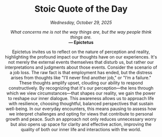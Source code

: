 <h1 align="center">Stoic Quote of the Day</h1>
<p align="center"><em><!--START_SECTION:current-date-->
Wednesday, October 29, 2025
<!--END_SECTION:current-date--></em></p>
<p align="center">
    <em><!--START_SECTION:quote-text-->
What concerns me is not the way things are, but the way people think things are.
<!--END_SECTION:quote-text--></em><br>
    <strong>— <!--START_SECTION:quote-author-->
Epictetus
<!--END_SECTION:quote-author--></strong>
</p>

<p align="center" style="max-width:600px;margin:0 auto;">
<!--START_SECTION:quote-interpretation-->
Epictetus invites us to reflect on the nature of perception and reality, highlighting the profound impact our thoughts have on our experiences. It's not merely the external events themselves that disturb us, but rather our interpretations and judgments about those events. Consider the scenario of a job loss. The raw fact is that employment has ended, but the distress arises from thoughts like "I’ll never find another job," or "I’m a failure." These thoughts amplify upset, clouding our ability to respond constructively. By recognizing that it's our perception—the lens through which we view circumstances—that shapes our reality, we gain the power to reshape our inner dialogue. This awareness allows us to approach life with resilience, choosing thoughtful, balanced perspectives that sustain well-being. In our everyday encounters, this means pausing to assess how we interpret challenges and opting for views that contribute to personal growth and peace. Such an approach not only reduces unnecessary worry but also opens up space for clarity and effective action, improving the quality of both our inner life and interactions with the world.
<!--END_SECTION:quote-interpretation-->
</p>
